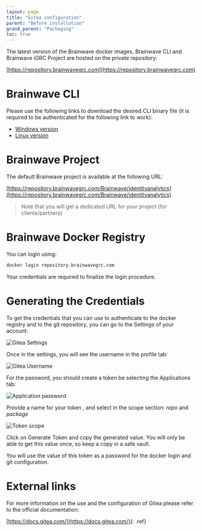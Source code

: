 ```yaml
---
layout: page
title: "Gitea configuration"
parent: "Before installation"
grand_parent: "Packaging"
toc: true
---
```


The latest version of the Brainwave docker images, Brainwave CLI and Brainwave iGRC Project are hosted on the private repository:

[https://repository.brainwavegrc.com](https://repository.brainwavegrc.com)

# Brainwave CLI

Please use the following links to download the desired CLI binary file (it is required to be authenticated for the following link to work):  

- [Windows version](https://repository.brainwavegrc.com/Brainwave/-/packages/generic/brainwavetools_windows_amd64/1.2)
- [Linux version](https://repository.brainwavegrc.com/Brainwave/-/packages/generic/brainwavetools_linux_amd64/1.2)

# Brainwave Project

The default Brainwave project is available at the following URL:  

[https://repository.brainwavegrc.com/Brainwave/identityanalytics](https://repository.brainwavegrc.com/Brainwave/identityanalytics)

> Note that you will get a dedicated URL for your project (for clients/partners)  

# Brainwave Docker Registry

You can login using:  

```sh  
docker login repository.brainwavegrc.com
```

Your credentials are required to finalize the login procedure.  

# Generating the Credentials

To get the credentials that you can use to authenticate to the docker registry and to the git repository, you can go to the Settings of your account:

![Gitea Settings](../images/gitea/gitea_settings.png "Gitea settings")

Once in the settings, you will see the username in the profile tab:

![Gitea Username](../images/gitea/gitea_username.png "GItea username")

For the password, you should create a token be selecting the Applications tab:  

![Application password](../images/gitea/gitea_applications.png "Application password")

Provide a name for your token , and select in the scope section: *repo* and *package*  

![Token scope](../images/gitea/gitea_token_scope.png "Token scope")

Click on Generate Token and copy the generated value. You will only be able to get this value once, so keep a copy in a safe vault.  

You will use the value of this token as a password for the docker login and git configuration.  

# External links

For more information on the use and the configuration of Gitea please refer to the official documentation:

[https://docs.gitea.com/](https://docs.gitea.com/){: .ref}
